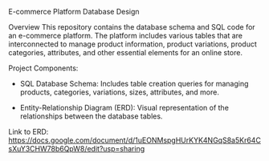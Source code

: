 E-commerce Platform Database Design

Overview
This repository contains the database schema and SQL code for an e-commerce platform. The platform includes various tables that are interconnected to manage product information, product variations, product categories, attributes, and other essential elements for an online store.


Project Components:
- SQL Database Schema: Includes table creation queries for managing products, categories, variations, sizes, attributes, and more.

- Entity-Relationship Diagram (ERD): Visual representation of the relationships between the database tables.

Link to ERD: https://docs.google.com/document/d/1uEONMspgHUrKYK4NGqS8a5Kr64CsXuY3CHW78b6QpW8/edit?usp=sharing